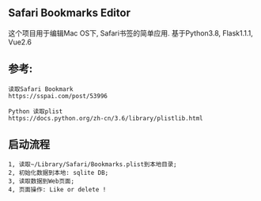 ## Safari Bookmarks Editor
这个项目用于编辑Mac OS下, Safari书签的简单应用. 基于Python3.8,  Flask1.1.1, Vue2.6

## 参考:
```
读取Safari Bookmark
https://sspai.com/post/53996

Python 读取plist
https://docs.python.org/zh-cn/3.6/library/plistlib.html
```


## 启动流程
```
1, 读取~/Library/Safari/Bookmarks.plist到本地目录;
2, 初始化数据到本地: sqlite DB;
3, 读取数据到Web页面;
4, 页面操作: Like or delete !
```
